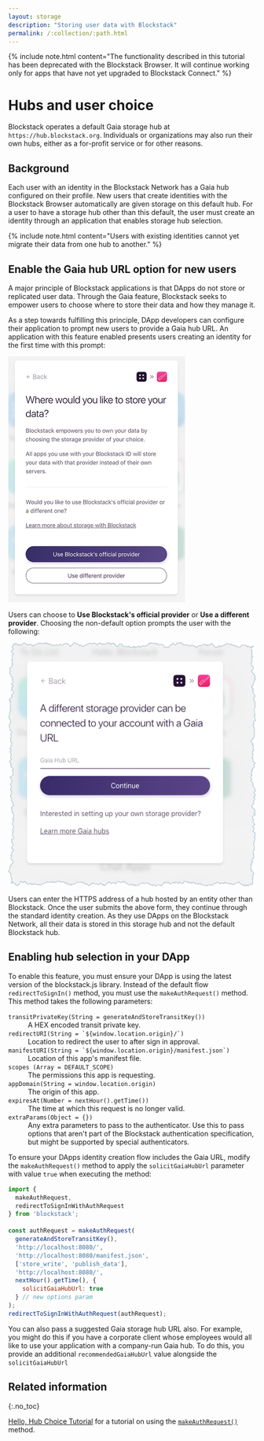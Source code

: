 ```yaml
---
layout: storage
description: "Storing user data with Blockstack"
permalink: /:collection/:path.html
---
```


{% include note.html content="The functionality described in this tutorial has been deprecated with the Blockstack Browser. It will continue working only for apps that have not yet upgraded to Blockstack Connect." %}

# Hubs and user choice

Blockstack operates a default Gaia storage hub at `https://hub.blockstack.org`.
Individuals or organizations may also run their own hubs, either as a for-profit
service or for other reasons.

## Background

Each user with an identity in the Blockstack Network has a Gaia hub
configured on their profile. New users that create identities with the
Blockstack Browser automatically are given storage on this default hub. For a
user to have a storage hub other than this default, the user must create an
identity through an application that enables storage hub selection.

{% include note.html content="Users with existing identities cannot yet migrate
their data from one hub to another." %}

## Enable the Gaia hub URL option for new users

A major principle of Blockstack applications is that DApps do not store or
replicated user data. Through the Gaia feature, Blockstack seeks to empower
users to choose where to store their data and how they manage it.

As a step towards fulfilling this principle, DApp developers can configure their
application to prompt new users to provide a Gaia hub URL. An application with
this feature enabled presents users creating an identity for the first time
with this prompt:

![Official provider](/storage/images/official-provider.jpeg)

Users can choose to **Use Blockstack's official provider** or **Use a different provider**.  Choosing the non-default option prompts the user with the following:

![Different provider](/storage/images/different-provider.png)

Users can enter the HTTPS address of a hub hosted by an entity other than
Blockstack. Once the user submits the above form, they continue through the
standard identity creation. As they use DApps on the Blockstack Network, all
their data is stored in this storage hub and not the default Blockstack hub.

## Enabling hub selection in your DApp

To enable this feature, you must ensure your DApp is using the latest version of the blockstack.js library. Instead of the default flow `redirectToSignIn()` method, you must use the `makeAuthRequest()` method. This method takes the following parameters:

<dl class="uk-description-list">
   <dt class="uk-text-lowercase">
      <code>transitPrivateKey(String = generateAndStoreTransitKey())</code>
   </dt>
   <dd>A HEX encoded transit private key.</dd>
   <dt class="uk-text-lowercase">
      <code>redirectURI(String = `${window.location.origin}/`)</code>
   </dt>
   <dd>Location to redirect the user to after sign in approval.</dd>
   <dt class="uk-text-lowercase">
      <code>manifestURI(String = `${window.location.origin}/manifest.json`)</code>
   </dt>
   <dd>
      Location of this app's manifest file.
      </dd>
   <dt class="uk-text-lowercase">
      <code>scopes (Array = DEFAULT_SCOPE)</code>
   </dt>
   <dd>The permissions this app is requesting.</dd>
   <dt class="uk-text-lowercase">
      <code>appDomain(String = window.location.origin)</code>
   </dt>
   <dd>The origin of this app.</dd>
   <dt class="uk-text-lowercase">
      <code>expiresAt(Number = nextHour().getTime())</code>
   </dt>
   <dd>The time at which this request is no longer valid.</dd>
   <dt class="uk-text-lowercase">
      <code>extraParams(Object = {})</code>
   </dt>
   <dd>Any extra parameters to pass to the authenticator. Use this to pass options that aren't part of the Blockstack authentication specification, but might be supported by special authenticators.</dd>
</dl>

To ensure your DApps identity creation flow includes the Gaia URL, modify the `makeAuthRequest()` method to apply the  `solicitGaiaHubUrl` parameter with value `true` when executing the method:

```javascript
import {
  makeAuthRequest,
  redirectToSignInWithAuthRequest
} from 'blockstack';

const authRequest = makeAuthRequest(
  generateAndStoreTransitKey(),
  'http://localhost:8080/',
  'http://localhost:8080/manifest.json',
  ['store_write', 'publish_data'],
  'http://localhost:8080/',
  nextHour().getTime(), {
    solicitGaiaHubUrl: true
  } // new options param
);
redirectToSignInWithAuthRequest(authRequest);
```

You can also pass a suggested Gaia storage hub URL also. For example, you might
do this if you have a corporate client whose employees would all like to use
your application with a company-run Gaia hub. To do this, you provide an
additional `recommendedGaiaHubUrl` value alongside the `solicitGaiaHubUrl`


## Related information
{:.no_toc}

[Hello, Hub Choice Tutorial](hello-hub-choice.html) for a tutorial on using the [`makeAuthRequest()`](https://blockstack.github.io/blockstack.js/#makeauthrequest) method.
